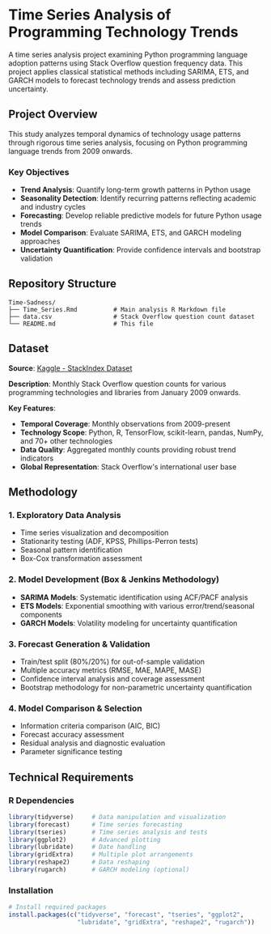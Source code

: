 # Time Series Analysis of Programming Technology Trends

A time series analysis project examining Python programming language adoption patterns using Stack Overflow question frequency data. This project applies classical statistical methods including SARIMA, ETS, and GARCH models to forecast technology trends and assess prediction uncertainty.

## Project Overview

This study analyzes temporal dynamics of technology usage patterns through rigorous time series analysis, focusing on Python programming language trends from 2009 onwards.

### Key Objectives
- **Trend Analysis**: Quantify long-term growth patterns in Python usage
- **Seasonality Detection**: Identify recurring patterns reflecting academic and industry cycles  
- **Forecasting**: Develop reliable predictive models for future Python usage trends
- **Model Comparison**: Evaluate SARIMA, ETS, and GARCH modeling approaches
- **Uncertainty Quantification**: Provide confidence intervals and bootstrap validation

## Repository Structure

```
Time-Sadness/
├── Time_Series.Rmd          # Main analysis R Markdown file
├── data.csv                 # Stack Overflow question count dataset
└── README.md                # This file
```

## Dataset

**Source**: [Kaggle - StackIndex Dataset](https://www.kaggle.com/datasets/aishu200023/stackindex)

**Description**: Monthly Stack Overflow question counts for various programming technologies and libraries from January 2009 onwards.

**Key Features**:
- **Temporal Coverage**: Monthly observations from 2009-present
- **Technology Scope**: Python, R, TensorFlow, scikit-learn, pandas, NumPy, and 70+ other technologies
- **Data Quality**: Aggregated monthly counts providing robust trend indicators
- **Global Representation**: Stack Overflow's international user base

## Methodology

### 1. Exploratory Data Analysis
- Time series visualization and decomposition
- Stationarity testing (ADF, KPSS, Phillips-Perron tests)
- Seasonal pattern identification
- Box-Cox transformation assessment

### 2. Model Development (Box & Jenkins Methodology)
- **SARIMA Models**: Systematic identification using ACF/PACF analysis
- **ETS Models**: Exponential smoothing with various error/trend/seasonal components
- **GARCH Models**: Volatility modeling for uncertainty quantification

### 3. Forecast Generation & Validation
- Train/test split (80%/20%) for out-of-sample validation
- Multiple accuracy metrics (RMSE, MAE, MAPE, MASE)
- Confidence interval analysis and coverage assessment
- Bootstrap methodology for non-parametric uncertainty quantification

### 4. Model Comparison & Selection
- Information criteria comparison (AIC, BIC)
- Forecast accuracy assessment
- Residual analysis and diagnostic evaluation
- Parameter significance testing

## Technical Requirements

### R Dependencies
```r
library(tidyverse)     # Data manipulation and visualization
library(forecast)      # Time series forecasting
library(tseries)       # Time series analysis and tests
library(ggplot2)       # Advanced plotting
library(lubridate)     # Date handling
library(gridExtra)     # Multiple plot arrangements
library(reshape2)      # Data reshaping
library(rugarch)       # GARCH modeling (optional)
```

### Installation
```r
# Install required packages
install.packages(c("tidyverse", "forecast", "tseries", "ggplot2", 
                   "lubridate", "gridExtra", "reshape2", "rugarch"))
```